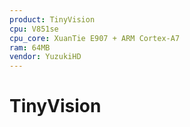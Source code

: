 ```yaml
---
product: TinyVision
cpu: V851se
cpu_core: XuanTie E907 + ARM Cortex-A7
ram: 64MB
vendor: YuzukiHD
---
```


# TinyVision

